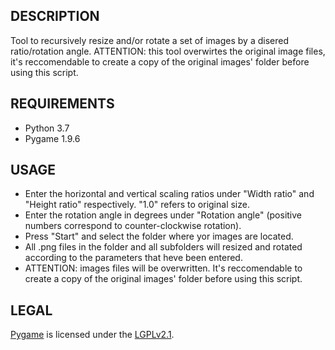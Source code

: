 DESCRIPTION
------------------
Tool to recursively resize and/or rotate a set of images by a disered ratio/rotation angle.
ATTENTION: this tool overwirtes the original image files, it's reccomendable to create a copy of the original images' folder before using this script.


REQUIREMENTS
------------------

* Python 3.7
* Pygame 1.9.6


USAGE
-------------------
* Enter the horizontal and vertical scaling ratios under "Width ratio" and "Height ratio" respectively. "1.0" refers to original size.
* Enter the rotation angle in degrees under "Rotation angle" (positive numbers correspond to counter-clockwise rotation).
* Press "Start" and select the folder where yor images are located.
* All .png files in the folder and all subfolders will resized and rotated according to the parameters that heve been entered.
* ATTENTION: images files will be overwritten. It's reccomendable to create a copy of the original images' folder before using this script.

LEGAL
--------------------
<a href=http://www.pygame.org>Pygame</a> is licensed under the <a href=http://www.gnu.org/licenses/old-licenses/lgpl-2.1.html>LGPLv2.1</a>.
